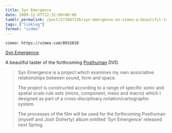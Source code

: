 ```yaml
---
title: Syn Emergence
date: 2009-12-07T22:31:00+00:00
tumblr_permalink: /post/273687226/syn-emergence-on-vimeo-a-beautiful-taster-of-the
tags: ["linklog"]
format: "video"
---
```


`vimeo: https://vimeo.com/8032810`

[Syn Emergence][1].

A beautiful taster of the forthcoming [Posthuman][2] DVD.

> Syn Emergence is a project which examines my own associative relationships between sound, form and space.
>
> The project is constructed according to a range of specific sonic and spatial scale rule sets (micro, component, meso and macro) which I designed as part of a cross-disciplinary notation/cartographic system.
>
> The processes of the film will be used for the forthcoming Posthuman (myself and Josh Doherty) album entitled &lsquo;Syn Emergence&rsquo; released next Spring.

[1]: https://vimeo.com/8032810
[2]: http://www.posthumanmusic.com/
